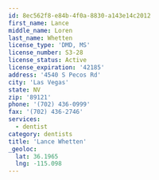```yaml
---
id: 8ec562f8-e84b-4f0a-8830-a143e14c2012
first_name: Lance
middle_name: Loren
last_name: Whetten
license_type: 'DMD, MS'
license_number: S3-28
license_status: Active
license_expiration: '42185'
address: '4540 S Pecos Rd'
city: 'Las Vegas'
state: NV
zip: '89121'
phone: '(702) 436-0999'
fax: '(702) 436-2746'
services:
  - dentist
category: dentists
title: 'Lance Whetten'
_geoloc:
  lat: 36.1965
  lng: -115.098
---
```

